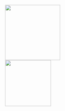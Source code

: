  <br>
<img height="180em" src="https://github-readme-stats.vercel.app/api?username=paulinhorox&&show_icons=true&title_color=d0bb2a&icon_color=d0bb2a&text_color=fdfffc&bg_color=0d1526&theme=calm"/><br>
 <img height="150em" src="https://github-readme-stats.vercel.app/api/top-langs/?username=paulinhorox&layout=compact&theme=dark&title_color=d0bb2a&text_color=fdfffc&bg_color=0d1526"/>
  </div>
